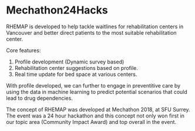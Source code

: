 # Mechathon24Hacks 
RHEMAP is developed to help tackle waitlines for rehabilitation centers in Vancouver and better direct patients to the most suitable rehabilitation center. 

Core features: 
1. Profile development (Dynamic survey based) 
2. Rehabilitation center suggestions based on profile.
3. Real time update for bed space at various centers. 

With profile developed, we can further to engage in preventitive care by using the data in machine learning to predict potential scenarios that could lead to drug dependencies. 

The concept of RHEMAP was developed at Mechathon 2018, at SFU Surrey. The event was a 24 hour hackathon and this concept not only won first in our topic area (Community Impact Award) and top overall in the event. 
